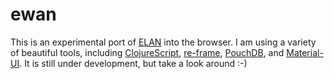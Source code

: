 # ewan

This is an experimental port of [ELAN](https://tla.mpi.nl/tools/tla-tools/elan/) into the browser. I am using a variety of beautiful tools, including [ClojureScript](https://clojurescript.org/),  [re-frame](https://github.com/Day8/re-frame), [PouchDB](https://pouchdb.com/), and [Material-UI](http://www.material-ui.com/). It is still under development, but take a look around :-)
